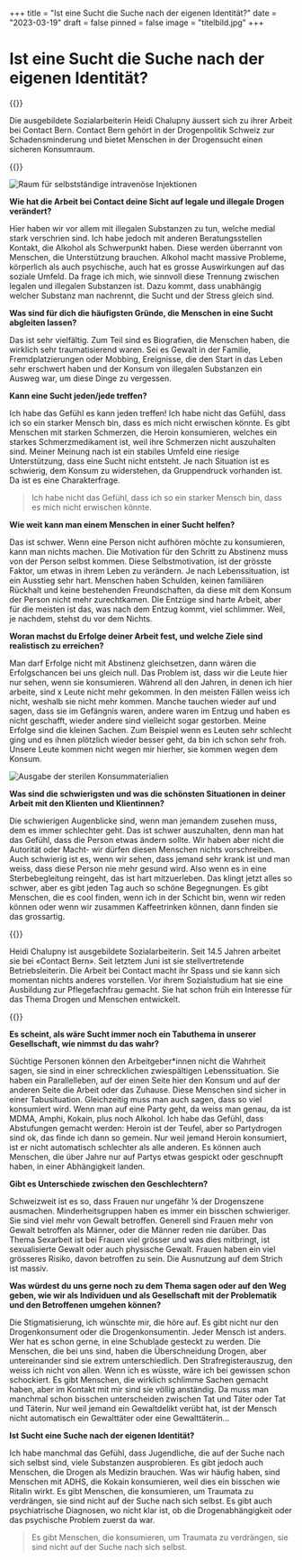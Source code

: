 +++
title = "Ist eine Sucht die Suche nach der eigenen Identität?"
date = "2023-03-19"
draft = false
pinned = false
image = "titelbild.jpg"
+++
# Ist eine Sucht die Suche nach der eigenen Identität?

{{<lead>}}

Die ausgebildete Sozialarbeiterin Heidi Chalupny äussert sich zu ihrer Arbeit bei Contact Bern. Contact Bern gehört in der Drogenpolitik Schweiz zur Schadensminderung und bietet Menschen in der Drogensucht einen sicheren Konsumraum.

{{</lead>}}

![Raum für selbstständige intravenöse Injektionen](bild-2.jpg)

**Wie hat die Arbeit bei Contact deine Sicht auf legale und illegale Drogen verändert?** 

Hier haben wir vor allem mit illegalen Substanzen zu tun, welche medial stark verschrien sind. Ich habe jedoch mit anderen Beratungsstellen Kontakt, die Alkohol als Schwerpunkt haben. Diese werden überrannt von Menschen, die Unterstützung brauchen. Alkohol macht massive Probleme, körperlich als auch psychische, auch hat es grosse Auswirkungen auf das soziale Umfeld. Da frage ich mich, wie sinnvoll diese Trennung zwischen legalen und illegalen Substanzen ist. Dazu kommt, dass unabhängig welcher Substanz man nachrennt, die Sucht und der Stress gleich sind. 

**Was sind für dich die häufigsten Gründe, die Menschen in eine Sucht abgleiten lassen?**

Das ist sehr vielfältig. Zum Teil sind es Biografien, die Menschen haben, die wirklich sehr traumatisierend waren. Sei es Gewalt in der Familie, Fremdplatzierungen oder Mobbing, Ereignisse, die den Start in das Leben sehr erschwert haben und der Konsum von illegalen Substanzen ein Ausweg war, um diese Dinge zu vergessen. 

**Kann eine Sucht jeden/jede treffen?** 

Ich habe das Gefühl es kann jeden treffen! Ich habe nicht das Gefühl, dass ich so ein starker Mensch bin, dass es mich nicht erwischen könnte. Es gibt Menschen mit starken Schmerzen, die Heroin konsumieren, welches ein starkes Schmerzmedikament ist, weil ihre Schmerzen nicht auszuhalten sind. Meiner Meinung nach ist ein stabiles Umfeld eine riesige Unterstützung, dass eine Sucht nicht entsteht. Je nach Situation ist es schwierig, dem Konsum zu widerstehen, da Gruppendruck vorhanden ist. Da ist es eine Charakterfrage. 

> Ich habe nicht das Gefühl, dass ich so ein starker Mensch bin, dass es mich nicht erwischen könnte.

**Wie weit kann man einem Menschen in einer Sucht helfen?** 

Das ist schwer. Wenn eine Person nicht aufhören möchte zu konsumieren, kann man nichts machen. Die Motivation für den Schritt zu Abstinenz muss von der Person selbst kommen. Diese Selbstmotivation, ist der grösste Faktor, um etwas in ihrem Leben zu verändern. Je nach Lebenssituation, ist ein Ausstieg sehr hart. Menschen haben Schulden, keinen familiären Rückhalt und keine bestehenden Freundschaften, da diese mit dem Konsum der Person nicht mehr zurechtkamen. Die Entzüge sind harte Arbeit, aber für die meisten ist das, was nach dem Entzug kommt, viel schlimmer. Weil, je nachdem, stehst du vor dem Nichts.

 **Woran machst du Erfolge deiner Arbeit fest, und welche Ziele sind realistisch zu erreichen?** 

Man darf Erfolge nicht mit Abstinenz gleichsetzen, dann wären die Erfolgschancen bei uns gleich null. Das Problem ist, dass wir die Leute hier nur sehen, wenn sie konsumieren. Während all den Jahren, in denen ich hier arbeite, sind x Leute nicht mehr gekommen. In den meisten Fällen weiss ich nicht, weshalb sie nicht mehr kommen. Manche tauchen wieder auf und sagen, dass sie im Gefängnis waren, andere waren im Entzug und haben es nicht geschafft, wieder andere sind vielleicht sogar gestorben. Meine Erfolge sind die kleinen Sachen. Zum Beispiel wenn es Leuten sehr schlecht ging und es ihnen plötzlich wieder besser geht, da bin ich schon sehr froh. Unsere Leute kommen nicht wegen mir hierher, sie kommen wegen dem Konsum.

![Ausgabe der sterilen Konsummaterialien ](bild-1.jpg)

**Was sind die schwierigsten und was die schönsten Situationen in deiner Arbeit mit den Klienten und Klientinnen?**

Die schwierigen Augenblicke sind, wenn man jemandem zusehen muss, dem es immer schlechter geht. Das ist schwer auszuhalten, denn man hat das Gefühl, dass die Person etwas ändern sollte. Wir haben aber nicht die Autorität oder Macht- wir dürfen diesen Menschen nichts vorschreiben. Auch schwierig ist es, wenn wir sehen, dass jemand sehr krank ist und man weiss, dass diese Person nie mehr gesund wird. Also wenn es in eine Sterbebegleitung reingeht, das ist hart mitzuerleben. Das klingt jetzt alles so schwer, aber es gibt jeden Tag auch so schöne Begegnungen. Es gibt Menschen, die es cool finden, wenn ich in der Schicht bin, wenn wir reden können oder wenn wir zusammen Kaffeetrinken können, dann finden sie das grossartig. 



{{<box>}}

Heidi Chalupny ist ausgebildete Sozialarbeiterin. Seit 14.5 Jahren arbeitet sie bei «Contact Bern». Seit letztem Juni ist sie stellvertretende Betriebsleiterin. Die Arbeit bei Contact macht ihr Spass und sie kann sich momentan nichts anderes vorstellen. Vor ihrem Sozialstudium hat sie eine Ausbildung zur Pflegefachfrau gemacht. Sie hat schon früh ein Interesse für das Thema Drogen und Menschen entwickelt.

{{</box>}}





**Es scheint, als wäre Sucht immer noch ein Tabuthema in unserer Gesellschaft, wie nimmst du das wahr?** 

Süchtige Personen können den Arbeitgeber*innen nicht die Wahrheit sagen, sie sind in einer schrecklichen zwiespältigen Lebenssituation. Sie haben ein Parallelleben, auf der einen Seite hier den Konsum und auf der anderen Seite die Arbeit oder das Zuhause. Diese Menschen sind sicher in einer Tabusituation. Gleichzeitig muss man auch sagen, dass so viel konsumiert wird. Wenn man auf eine Party geht, da weiss man genau, da ist MDMA, Amphi, Kokain, plus noch Alkohol. Ich habe das Gefühl, dass Abstufungen gemacht werden: Heroin ist der Teufel, aber so Partydrogen sind ok, das finde ich dann so gemein. Nur weil jemand Heroin konsumiert, ist er nicht automatisch schlechter als alle anderen. Es können auch Menschen, die über Jahre nur auf Partys etwas gespickt oder geschnupft haben, in einer Abhängigkeit landen.

**Gibt es Unterschiede zwischen den Geschlechtern?** 

Schweizweit ist es so, dass Frauen nur ungefähr ¼ der Drogenszene ausmachen. Minderheitsgruppen haben es immer ein bisschen schwieriger. Sie sind viel mehr von Gewalt betroffen. Generell sind Frauen mehr von Gewalt betroffen als Männer, oder die Männer reden nie darüber. Das Thema Sexarbeit ist bei Frauen viel grösser und was dies mitbringt, ist sexualisierte Gewalt oder auch physische Gewalt. Frauen haben ein viel grösseres Risiko, davon betroffen zu sein. Die Ausnutzung auf dem Strich ist massiv. 

**Was würdest du uns gerne noch zu dem Thema sagen oder auf den Weg geben, wie wir als Individuen und als Gesellschaft mit der Problematik und den Betroffenen umgehen können?** 

Die Stigmatisierung, ich wünschte mir, die höre auf. Es gibt nicht nur den Drogenkonsument oder die Drogenkonsumentin. Jeder Mensch ist anders. Wer hat es schon gerne, in eine Schublade gesteckt zu werden. Die Menschen, die bei uns sind, haben die Überschneidung Drogen, aber untereinander sind sie extrem unterschiedlich. Den Strafregisterauszug, den weiss ich nicht von allen. Wenn ich es wüsste, wäre ich bei gewissen schon schockiert. Es gibt Menschen, die wirklich schlimme Sachen gemacht haben, aber im Kontakt mit mir sind sie völlig anständig. Da muss man manchmal schon bisschen unterscheiden zwischen Tat und Täter oder Tat und Täterin. Nur weil jemand ein Gewaltdelikt verübt hat, ist der Mensch nicht automatisch ein Gewalttäter oder eine Gewalttäterin… 



**Ist Sucht eine Suche nach der eigenen Identität?** 

Ich habe manchmal das Gefühl, dass Jugendliche, die auf der Suche nach sich selbst sind, viele Substanzen ausprobieren. Es gibt jedoch auch Menschen, die Drogen als Medizin brauchen. Was wir häufig haben, sind Menschen mit ADHS, die Kokain konsumieren, weil dies ein bisschen wie Ritalin wirkt. Es gibt Menschen, die konsumieren, um Traumata zu verdrängen, sie sind nicht auf der Suche nach sich selbst. Es gibt auch psychiatrische Diagnosen, wo nicht klar ist, ob die Drogenabhängigkeit oder das psychische Problem zuerst da war.

> Es gibt Menschen, die konsumieren, um Traumata zu verdrängen, sie sind nicht auf der Suche nach sich selbst.